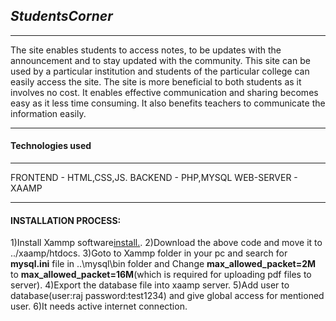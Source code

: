 ## _StudentsCorner_

---

The site enables students to access notes, to be updates with the announcement and to stay updated with the community. This site can be used by a particular institution and students of the particular college can easily access the site. The site is more beneficial to both students as it involves no cost. It enables effective communication and sharing becomes easy as it less time consuming. It also benefits teachers to communicate the information easily.

---

#### Technologies used
---
FRONTEND - HTML,CSS,JS.
BACKEND - PHP,MYSQL
WEB-SERVER - XAAMP

---

#### INSTALLATION PROCESS:
1)Install Xammp software[install.](https://www.apachefriends.org/index.html).
2)Download the above code and move it to ../xaamp/htdocs.
3)Goto  to Xammp folder in your pc and search for **mysql.ini** file in ..\mysql\bin folder and Change **max_allowed_packet=2M** to **max_allowed_packet=16M**(which is required for uploading pdf files to server).
4)Export the database file into xaamp server.
5)Add user to database(user:raj  password:test1234) and give global access for mentioned user.
6)It needs active internet connection.
  
